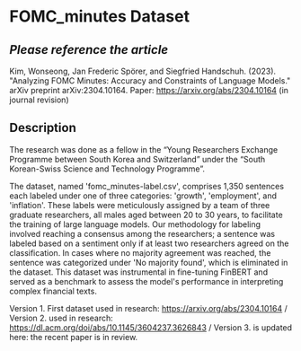 # FOMC_minutes Dataset

## ***Please reference the article***
Kim, Wonseong, Jan Frederic Spörer, and Siegfried Handschuh. (2023). "Analyzing FOMC Minutes: Accuracy and Constraints of Language Models." arXiv preprint arXiv:2304.10164. Paper: https://arxiv.org/abs/2304.10164 (in journal revision)

## Description

The research was done as a fellow in the “Young Researchers Exchange Programme between South Korea and Switzerland” under the “South Korean-Swiss Science and Technology Programme”.

The dataset, named 'fomc_minutes-label.csv', comprises 1,350 sentences each labeled under one of three categories: 'growth', 'employment', and 'inflation'. These labels were meticulously assigned by a team of three graduate researchers, all males aged between 20 to 30 years, to facilitate the training of large language models. Our methodology for labeling involved reaching a consensus among the researchers; a sentence was labeled based on a sentiment only if at least two researchers agreed on the classification. In cases where no majority agreement was reached, the sentence was categorized under 'No majority found', which is eliminated in the dataset. This dataset was instrumental in fine-tuning FinBERT and served as a benchmark to assess the model's performance in interpreting complex financial texts.

Version 1. First dataset used in research: https://arxiv.org/abs/2304.10164
 / Version 2. used in research: https://dl.acm.org/doi/abs/10.1145/3604237.3626843
 / Version 3. is updated here: the recent paper is in review.
